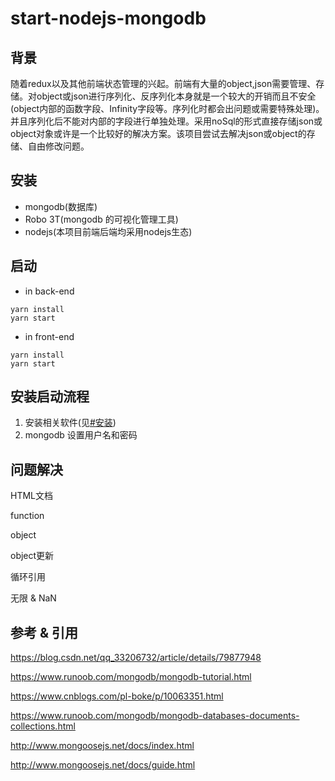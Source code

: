# start-nodejs-mongodb

## 背景
随着redux以及其他前端状态管理的兴起。前端有大量的object,json需要管理、存储。对object或json进行序列化、反序列化本身就是一个较大的开销而且不安全(object内部的函数字段、Infinity字段等。序列化时都会出问题或需要特殊处理)。并且序列化后不能对内部的字段进行单独处理。采用noSql的形式直接存储json或object对象或许是一个比较好的解决方案。该项目尝试去解决json或object的存储、自由修改问题。

## 安装
+ mongodb(数据库)
+ Robo 3T(mongodb 的可视化管理工具)
+ nodejs(本项目前端后端均采用nodejs生态)

## 启动

+ in back-end
```shell
yarn install
yarn start
```

+ in front-end
```shell
yarn install
yarn start
```

## 安装启动流程
1. 安装相关软件(见[#安装]())
2. mongodb 设置用户名和密码

## 问题解决
HTML文档

function

object

object更新

循环引用

无限 & NaN




## 参考 & 引用
https://blog.csdn.net/qq_33206732/article/details/79877948

https://www.runoob.com/mongodb/mongodb-tutorial.html

https://www.cnblogs.com/pl-boke/p/10063351.html

https://www.runoob.com/mongodb/mongodb-databases-documents-collections.html

http://www.mongoosejs.net/docs/index.html

http://www.mongoosejs.net/docs/guide.html